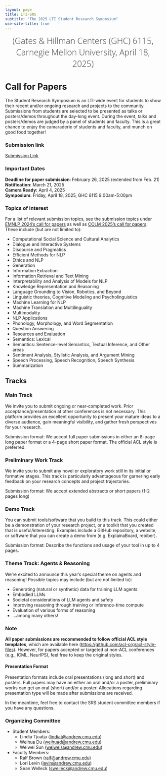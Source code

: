 ```yaml
---
layout: page
title: LTI-SRS
subtitle: "The 2025 LTI Student Research Symposium"
use-site-title: true
---
```

<div class="venue" style="font-size: 27px; display: block; font-family: 'Open Sans', 'Helvetica Neue', Helvetica, Arial, sans-serif; font-weight: 300; color: #404040; text-align: center;">
  (Gates & Hillman Centers (GHC) 6115, Carnegie Mellon University, April 18, 2025)
</div>

# Call for Papers

The Student Research Symposium is an LTI-wide event for students to show their recent and/or ongoing research and projects to the community. Submissions from students are selected to be presented as talks or posters/demos throughout the day-long event. During the event, talks and posters/demos are judged by a panel of students and faculty. This is a great chance to enjoy the camaraderie of students and faculty, and munch on good food together!

### Submission link

[Submission Link](https://openreview.net/group?id=cmu.edu/CMU/2025/LTI-SRS)

### Important Dates 

<!--{% include dates.md %} <a href="{site.url}/2020/img/KR2ML2020_template.zip">NeurIPS paper format (adapted)</a>. -->
**Deadline for paper submission**: February 26, 2025 (extended from Feb. 21)<br>
**Notification:** March 21, 2025 <br>
**Camera Ready:** April 4, 2025 <br>
**Symposium:** Friday, April 18, 2025, GHC 6115 9:00am-5:00pm

### Topics of Interest
For a list of relevant submission topics, see the submission topics under [EMNLP 2024’s call for papers](https://2024.emnlp.org/calls/main_conference_papers/) as well as [COLM 2025’s call for papers](https://colmweb.org/cfp.html). These include (but are not limited to):
- Computational Social Science and Cultural Analytics
- Dialogue and Interactive Systems
- Discourse and Pragmatics
- Efficient Methods for NLP
- Ethics and NLP
- Generation
- Information Extraction
- Information Retrieval and Text Mining
- Interpretability and Analysis of Models for NLP
- Knowledge Representation and Reasoning 
- Language Grounding to Vision, Robotics, and Beyond
- Linguistic theories, Cognitive Modeling and Psycholinguistics
- Machine Learning for NLP
- Machine Translation and Multilinguality
- Multimodality
- NLP Applications
- Phonology, Morphology, and Word Segmentation
- Question Answering
- Resources and Evaluation
- Semantics: Lexical
- Semantics: Sentence-level Semantics, Textual Inference, and Other areas
- Sentiment Analysis, Stylistic Analysis, and Argument Mining
- Speech Processing, Speech Recognition, Speech Synthesis
- Summarization

## Tracks

### Main Track 
We invite you to submit ongoing or near-completed work. Prior acceptance/presentation at other conferences is not necessary. This platform provides an excellent opportunity to present your mature ideas to a diverse audience, gain meaningful visibility, and gather fresh perspectives for your research.

Submission format: We accept full paper submissions in either an 8-page long paper format or a 4-page short paper format. The official ACL style is preferred. 

### Preliminary Work Track
We invite you to submit any novel or exploratory work still in its initial or formative stages. This track is particularly advantageous for garnering early feedback on your research concepts and project trajectories.

Submission format: We accept extended abstracts or short papers (1-2 pages long)

### Demo Track
You can submit tools/software that you build to this track. This could either be a demonstration of your research project, or a toolkit that you created that is useful/interesting. Examples include a GitHub repository, a website, or software that you can create a demo from (e.g, ExplainaBoard, rebiber).

Submission format: Describe the functions and usage of your tool in up to 4 pages. 

### Theme Track: Agents & Reasoning
We’re excited to announce this year’s special theme on agents and reasoning! Possible topics may include (but are not limited to):
- Generating (natural or synthetic) data for training LLM agents
- Embodied LLMs
- Societal considerations of LLM agents and safety
- Improving reasoning through training or inference-time compute
- Evaluation of various forms of reasoning
- …among many others!

### Note
**All paper submissions are recommended to follow official ACL style templates**, which are available here (https://github.com/acl-org/acl-style-files). However, for papers accepted or targeted at non-ACL conferences (e.g., ICML, NeurIPS), feel free to keep the original styles.

#### Presentation Format
Presentation formats include oral presentations (long and short) and posters. Full papers may have an either an oral and/or a poster, preliminary works can get an oral (short) and/or a poster. Allocations regarding presentation type will be made after submissions are received.

In the meantime, feel free to contact the SRS student committee members if you have any questions.

### Organizing Committee
- Student Members: 
  - Lindia Tjuatja (lindiat@andrew.cmu.edu)
  - Weihua Du (weihuad@andrew.cmu.edu)
  - Weiwei Sun (weiweis@andrew.cmu.edu)
- Faculty Members: 
  - Ralf Brown (ralf@andrew.cmu.edu)
  - Lori Levin (levin@andrew.cmu.edu)
  - Sean Welleck (swelleck@andrew.cmu.edu)